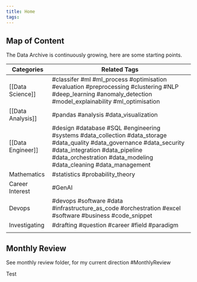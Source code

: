 ```yaml
---
title: Home
tags: 
---
```

## Map of Content

The Data Archive is continuously growing, here are some starting points.

| Categories        | Related Tags                                                                                                                                                                                                                  |
| ----------------- | ----------------------------------------------------------------------------------------------------------------------------------------------------------------------------------------------------------------------------- |
| [[Data Science]]  | #classifer #ml #ml_process #optimisation #evaluation #preprocessing #clustering #NLP #deep_learning #anomaly_detection #model_explainability #ml_optimisation                                                                 |
| [[Data Analysis]] | #pandas #analysis #data_visualization                                                                                                                                                                                         |
| [[Data Engineer]] | #design #database #SQL #engineering #systems #data_collection #data_storage #data_quality #data_governance #data_security #data_integration #data_pipeline #data_orchestration #data_modeling #data_cleaning #data_management |
| Mathematics       | #statistics #probability_theory                                                                                                                                                                                               |
| Career Interest   | #GenAI                                                                                                                                                                                                                        |
| Devops            | #devops #software #data  #infrastructure_as_code #orchestration #excel #software #business #code_snippet                                                                                                                      |
| Investigating     |  #drafting #question #career #field #paradigm                                                                                                                                                                                 |
|                   |                                                                                                                                                                                                                               |


## Monthly Review

See monthly review folder, for my current direction #MonthlyReview

Test





